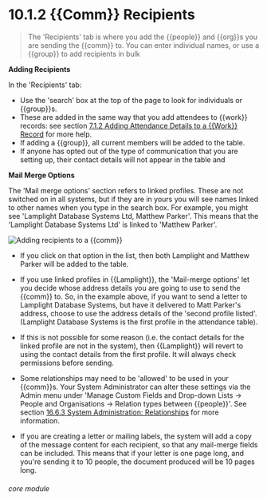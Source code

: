 # 10.1.2 {{Comm}} Recipients

> The 'Recipients' tab is where you add the {{people}} and {{org}}s you are sending the {{comm}} to. You can enter individual names, or use a {{group}} to add recipients in bulk



**Adding Recipients**

In the 'Recipients' tab: 

- Use the 'search' box at the top of the page to look for individuals or {{group}}s.
- These are added in the same way that you add attendees to {{work}} records: see section [7.1.2  Adding Attendance Details to a {{Work}} Record](/help/index/p/7.1.2) for more help.
- If adding a {{group}}, all current members will be added to the table. 
- If anyone has opted out of the type of communication that you are setting up, their contact details will not appear in the table and 

**Mail Merge Options**

The 'Mail merge options' section refers to linked profiles. These are not switched on in all systems, but if they are in yours you will see names linked to other names when you type in the search box. For example, you might see 'Lamplight Database Systems Ltd, Matthew Parker'. This means that the 'Lamplight Database Systems Ltd' is linked to 'Matthew Parker'.   

![Adding recipients to a {{comm}}](85a.png)

- If you click on that option in the list, then both Lamplight and Matthew Parker will be added to the table.
- If you use linked profiles in {{Lamplight}}, the 'Mail-merge options' let you decide whose address details you are going to use to send the {{comm}} to. So, in the example above, if you want to send a letter to Lamplight Database Systems, but have it delivered to Matt Parker's address, choose to use the address details of the 'second profile listed'. (Lamplight Database Systems is the first profile in the attendance table).
- If this is not possible for some reason (i.e. the contact details for the linked profile are not in the system), then {{Lamplight}} will revert to using the contact details from the first profile. It will always check permissions before sending. 
- Some relationships may need to be 'allowed' to be used in your {{comm}}s. Your System Administrator can alter these settings via the Admin menu under 'Manage Custom Fields and Drop-down Lists -> People and Organisations -> Relation types between {{people}}'. See section [16.6.3  System Administration: Relationships](/help/index/p/16.6.3) for more information. 

- If you are creating a letter or mailing labels, the system will add a copy of the message content for each recipient, so that any mail-merge fields can be included. This means that if your letter is one page long, and you're sending it to 10 people, the document produced will be 10 pages long. 


###### core module

